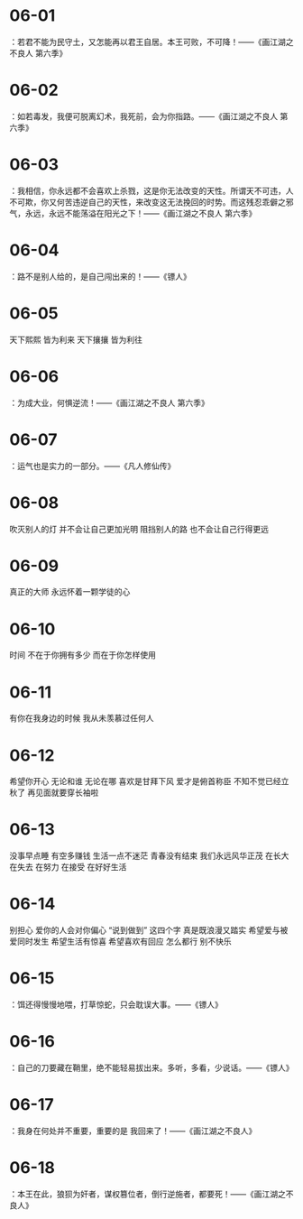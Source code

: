 # 06-01

：若君不能为民守土，又怎能再以君王自居。本王可败，不可降！——《画江湖之不良人 第六季》

# 06-02

：如若毒发，我便可脱离幻术，我死前，会为你指路。——《画江湖之不良人 第六季》

# 06-03

：我相信，你永远都不会喜欢上杀戮，这是你无法改变的天性。所谓天不可违，人不可欺，你又何苦违逆自己的天性，来改变这无法挽回的时势。而这残忍乖僻之邪气，永远，永远不能荡溢在阳光之下！——《画江湖之不良人 第六季》

# 06-04

：路不是别人给的，是自己闯出来的！——《镖人》

# 06-05

天下熙熙 皆为利来 天下攘攘 皆为利往

# 06-06

：为成大业，何惧逆流！——《画江湖之不良人 第六季》

# 06-07

：运气也是实力的一部分。——《凡人修仙传》

# 06-08

吹灭别人的灯 并不会让自己更加光明
阻挡别人的路 也不会让自己行得更远

# 06-09

真正的大师 永远怀着一颗学徒的心

# 06-10

时间 不在于你拥有多少 而在于你怎样使用

# 06-11

有你在我身边的时候 我从未羡慕过任何人

# 06-12

希望你开心 无论和谁 无论在哪
喜欢是甘拜下风 爱才是俯首称臣
不知不觉已经立秋了 再见面就要穿长袖啦

# 06-13

没事早点睡 有空多赚钱 生活一点不迷茫
青春没有结束 我们永远风华正茂
在长大 在失去 在努力 在接受 在好好生活

# 06-14

别担心 爱你的人会对你偏心
“说到做到” 这四个字 真是既浪漫又踏实
希望爱与被爱同时发生
希望生活有惊喜 希望喜欢有回应
怎么都行 别不快乐

# 06-15

：饵还得慢慢地喂，打草惊蛇，只会耽误大事。——《镖人》

# 06-16

：自己的刀要藏在鞘里，绝不能轻易拔出来。多听，多看，少说话。——《镖人》

# 06-17

：我身在何处并不重要，重要的是 我回来了！——《画江湖之不良人》

# 06-18

：本王在此，狼狈为奸者，谋权篡位者，倒行逆施者，都要死！——《画江湖之不良人》
